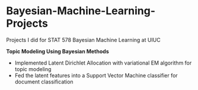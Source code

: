 # Bayesian-Machine-Learning-Projects
Projects I did for STAT 578 Bayesian Machine Learning at UIUC

**Topic Modeling Using Bayesian Methods**
+ Implemented Latent Dirichlet Allocation with variational EM algorithm for topic modeling
+ Fed the latent features into a Support Vector Machine classifier for document classification
